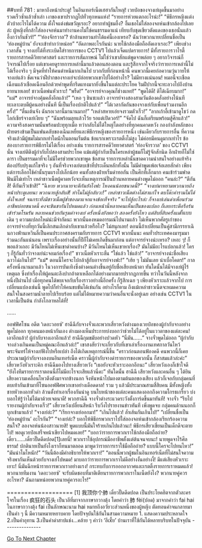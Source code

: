 ##บทที่ 781 : มาหาถึงหน้าประตู!
ในอินเทอร์เน็ตเฮฮากันใหญ่!
เวยป๋อของจางเย่ผุดขึ้นมาอย่างรวดเร็วซ้ำแล้วซ้ำเล่า เงาของเขาปรากฏไปทั่วทุกหนแห่ง!
“รายการห่วยแตกอะไรน่ะ!”
“พิธีกรหญิงแต่งตัวบ้าอะไรไม่ได้ความ ตั้งใจแต่งข่มขวัญเรอะ? อยากทำผู้ชมอึ้ง? งั้นเธอไม่ใส่ลองจอห์นเข้ากล้องไปเลยล่ะ ผู้หญิงที่กล้าใส่ลองจอห์นมาทำงานคงไม่ใช่คนธรรมดาแน่ เทียบกับชุดเขียวตัดแดงของเธอนั่นแล้วอึ้งกว่ากันชัวร์!”
“‘ท่องจักรวาล’? ห้าล้านหยวนทำได้แค่นี้เองเหรอ? ฉันว่าพวกนายเปลี่ยนชื่อเป็น ‘ท่องหมู่บ้าน’ ยังจะเข้าท่ากว่าหน่อย”
“อัดภาพอะไรกันน่ะ นายใช้กล้องมือถืออัดเอาเรอะ?”
เพียงช่วงเวลาสั้น ๆ จางเย่ได้ทิ้งระเบิดใส่รายการของ CCTV1 ไปแล้วเจ็ดแปดรายการ! มีทั้งรายการวาไรตี้ รายการสารคดีวิทยาศาสตร์ และรายการสัมภาษณ์ ไม่ใช่ว่าเขาสักแต่พูดจาพล่อย ๆ อยากวิจารณ์ก็วิจารณ์ไปเรื่อย แต่เขาเคยดูรายการเหล่านี้มาแล้วตอนสองตอน และรู้สึกจากใจจริงว่ารายการเหล่านี้ไม่ได้เรื่องจริง ๆ มีจุดที่ทำให้คนตำหนิมากเกินไป บวกกับที่ก่อนหน้านี้ คนพวกนี้เคยก่อความวุ่นวายให้จางเย่แล้ว ชัดเจนว่าฝีปากของจางเย่จะปล่อยพวกเขาไปได้อย่างไร? ไม่มีทางแน่นอน! หมอนี่จะเชือดเฉือนแล้วเชือดเฉือนอีกด้วยคำพูดที่กรีดแทงมากยิ่งขึ้นในแต่ละประโยค ริมฝีปากนี้จะทะลวงไปถึงบ้านยายนายเลย!
ชาวเน็ตพ่นหัวเราะ!
“พรืด!”
“อาจารย์จางคุณก็ช่างแหย่!”
“พูดได้ดี! ติได้เฉียบมาก!”
“แม่* อาจารย์จางคุ้มคลั่งอีกแล้ว!”
“เหอ ๆ ชินซะแล้ว อาจารย์จางสองสามวันต้องคลั่งอย่างโน้นที ทะเลาะตบตีผู้คนอย่างนั้นที นี่เป็นเรื่องปกติไปแล้ว!”
“ได้เวลากัดกันของจางเย่กับเพื่อนร่วมงานอีกครั้ง!”
“ตื่นเต้นจัง ฉันรอเวลานี้มานานมาก!”
“เหล่าสหายเอ๋ยจงรวมตัวเร็ว!”
“ลากเก้าอี้เข้ามาดูโชว์ กดไลก์เชียร์จางเย่เงียบ ๆ”
“ฉันพร้อมลุยแล้วโว้ย รอแต่เปิดวอร์!”
“จัดไป ฉันก็เตรียมพร้อมสู้ศึกแล้ว!”
ความจริงสงครามนั้นพร้อมปะทุทุกเมื่อ ทว่ากลับไม่ได้ใหญ่โตอย่างที่ทุกคนคาดหวัง
กองกำลังหลักของฝ่ายตรงข้ามเป็นแฟนคลับของเฉินเหยี่ยและพิธีกรหญิงของรายการหนึ่ง เช่นเดียวกับรายการอื่น ที่ความจริงแล้วมีผู้ชมไม่มากเท่าใดนักในตอนเริ่มต้น ข้อแรกเพราะเรตติ้งไม่สูง ไม่ค่อยมีคนดูมากเท่าไร ข้อสองบางรายการพิธีกรไม่ได้เรื่อง อย่างเช่น รายการสารคดีวิทยาศาสตร์ ‘ท่องจักรวาล’ ของ CCTV1 นั่น จางเย่ติติงผู้กำกับไปสองสามประโยค แม้แต่ผู้กำกับเป็นใครเหล่าผู้ชมก็ไม่รู้จักสักนิด อีกฝ่ายก็ไม่ใช่ดารา เป็นธรรมดาที่จะไม่มีใครช่วยพวกเขาพูด ข้อสาม รายการเหล่านั้นขาดความน่าสนใจอย่างแท้จริง ต้องปรับปรุงแก้ไขจริง ๆ อันที่จริงจางเย่ตบเข้าที่ประเด็นหลักทั้งนั้น ไม่มีคำพูดเพ้อเจ้อเลยสักคำ เพียงแต่การเลือกใช้คำนั้นรุนแรงไปเล็กน้อย
คนทั้งสองฝ่ายเริ่มด่าทอกัน เป็นศึกที่เล็กมาก คนเข้าร่วมฟาดฟันมีไม่เท่าไร
เหล่าชาวเน็ตผู้คาดหวังจะเห็นเหตุการณ์ปั่นป่วนหลายคนต่างพูดไม่ออก
“คนล่ะ?”
“ตีกันสิ! ตีกันเร็วเข้าสิ!”
“ฉิ*หาย พวกนายจะตีกันยังไงฟะ ไหงคนน้อยขนาดนี้?”
“จางเย่มาหยามพวกนายถึงหน้าประตูเลยนะ พวกนายสู้กลับสิ! ทำไมไม่สู้กลับวะ!”
เหล่าชาวเน็ตต่างไม่สาแก่ใจ ตบโต๊ะคำรามไม่ได้ดั่งใจเลย!
จนกระทั่งมีชาวเน็ตผู้ช่ำชองมาแจกแจงข้อเท็จจริง “จะไปสู้อะไรล่ะ ก็จางเย่เล่นด่าเพื่อนร่วมอาชีพบ่อยขนาดนี้ คงจะชินชากันไปหมดแล้ว ก่อนหน้านี้หลายคนเห็นเป็นของแปลก ก็เลยกระตือรือร้นเข้าร่วมโรมรัน หลายคนช่วยกันรุมด่าจางเย่ ครั้งหนึ่งยังพอว่า สองครั้งยังไหว แต่สิบยี่สิบครั้งแม่*ก็แบบเดิม ๆ ความแปลกใหม่น่ะมีจำกัดนะ พวกนั้นคงหมดอารมณ์ไปนานแล้ว ไม่เห็นพวกศัตรูเก่าของอาจารย์จางที่ทุกวันนี้เลิกสนเลิกด่ากับเขาแล้วหรือไง? ไม่สนุกเลย! ตอนนี้ถ้าเปลี่ยนเป็นคู่สามีภรรยาเฉินกวงฟ่านเหวินลี่เป็นคนประกาศสงครามกับรายการ CCTV1 พวกนั้นนะ คนทั่วประเทศคงมารุมมาร่วมฉะกันแน่นอน เพราะเรื่องอย่างนั้นกี่ปีก็ไม่เคยเกิดขึ้นมาก่อน แต่อาจารย์จางน่ะเหรอ? เหอะ ๆ! ก็พอแล้วเถอะ มีวันไหนไม่เห็นเขาด่าคนบ้าง? มีวันไหนไม่เห็นเขาหาเรื่อง? มันไม่มีอะไรแปลกแล้ว! ใคร ๆ ก็รู้กันทั่วว่าจางเย่น่ะจอมก่อเรื่อง!”
ชาวเน็ตหัวเราะลั่น
“ใช่แล้ว ใช่แล้ว!”
“อาจารย์จางน่ะชื่อเสียงฉาวโฉ่เกินไป!”
“แม่* ตอนนี้ใครจะไปกล้าสู้กับอาจารย์จางฟะ!”
“เฮ้ย ๆ ไม่มันเลย น่าเบื่อโคตร!”
กาลครั้งหนึ่งนานมาแล้ว ในวงการบันเทิงซึ่งต่างคนต่างขึ้นอยู่กับชื่อเสียงหน้าตา ทันใดนั้นได้มีจางเย่ผู้ไร้เหตุผล ซึ่งทำเรื่องให้ผู้คนตะลึงปากอ้าตาเหลือกได้อย่างมากมายปรากฏกายขึ้น ทว่าในวันนี้หลังจากหนึ่งปีผ่านไป เมื่อทุกคนได้พบเจอกับเรื่องราวอย่างนี้อีกครั้ง ก็รู้สึกเฉย ๆ เพียงหัวเราะแล้วจากไป การเปลี่ยนแปลงเช่นนี้ พูดไปก็ทำให้คนขบขันได้เช่นกัน
อย่างไรก็ตาม ถึงแม้เหล่าชาวเน็ตจะหมดความสนใจในสงครามน้ำลายไปเรียบร้อย แต่ไม่ได้หมายความว่าคนอื่นจะนั่งอยู่เฉย อย่างเช่น CCTV1 ในเวลานี้เป็นต้น กำลังโกลาหลได้ที่!


……


ออฟฟิศโซน อดีต ‘เดอะวอยซ์’
ฮาฉีฉีกับจางจั่วและพวกเสี่ยวหวังต่างมองเวยป๋อของผู้กำกับจางอย่างพูดไม่ออก ทุกคนมองหน้ากันเอง ต่างมองเห็นประกายบ่งบอกว่าช่วยไม่ได้อยู่ในแววตาของแต่ละคน!
เอาอีกแล้ว!
ผู้กำกับจางเอาอีกแล้ว!
ฮาฉีฉีกุมขมับอย่างปวดหัว “นี่มัน……”
จางจั่วพูดไม่ออก “ผู้กำกับจางล่วงเกินคนเป็นหมู่คณะอีกแล้วล่ะ!” เขาสงสัยว่าจะเกี่ยวกับที่เขาเล่าเรื่องงานเทศกาลวันไหว้พระจันทร์ให้จางเย่ฟังไปหรือเปล่า ถึงได้เกิดเหตุการณ์นี้ขึ้น
“คราวก่อนตอนฟ้องคดี คนพวกนี้ก็เคยประณามผู้กำกับจางลงบนอินเทอร์เน็ต คราวนี้ผู้กำกับจางด่ารายการของพวกนั้น ก็สาสมแล้วล่ะค่ะ” เสี่ยวหวังหัวเราะคิก
ฮาฉีฉีมองไปทางเสี่ยวหวัง “เธอยังจะหัวเราะออกอีกนะ”
เสี่ยวหวังเองก็เข้าใจดี “ยังไงทีมรายการเราตอนนี้ก็ไม่มีอะไรจะเสียแล้วนี่คะ”
ทันใดนั้น ฮาฉีฉี เสียวหวังและคนอื่น ๆ ได้ยินเสียงความเคลื่อนไหวตึงตังมาจากข้างนอก จึงหันหน้าไปมองตามต้นตอของเสียง แล้วก็เจอกับกลุ่มคนที่ตบเท้ากันเข้ามาที่โซนออฟฟิศพวกเขาอย่างเดือดดาล! รวม ๆ แล้วมีประมาณสามสี่สิบคน มีทั้งหญิงทั้งชายหัวหงอกหัวดำ ล้วนตั้งท่าเอาเรื่องกันน่าดู บนใบหน้าของแต่ละคนแสดงออกถึงความโกรธเกรี้ยว บ่งบอกให้รู้ว่าไม่ได้มาด้วยเจตนาดี!
พวกฮาฉีฉี จางจั่วต่างระแวดระวังตั้งการ์ดขึ้นมาทันที!
จางจั่ว “รีบไปรายงานผู้กำกับจางเร็ว!”
เสี่ยวหวังเปลี่ยนสีหน้า รีบวิ่งไปรายงานข่าวทันที
เพิ่งพูดจบ กลุ่มคนด้านนอกก็บุกเข้ามาแล้ว!
“จางเย่ล่ะ?”
“เรียกจางเย่ออกมา!”
“เกินไปแล้ว! ล้ำเส้นกันเกินไป!”
“เปลี่ยนชื่อเป็น ‘ท่องหมู่บ้าน’ อะไรกัน?”
“จางเย่ล่ะ? บอกให้พิธีกรพวกเราไปใส่ลองจอห์นเข้ากล้องเรียกร้องความสนใจ? ลองจอห์นน้องสาวนายสิ! พูดแบบนี้มันใจร้ายเกินไปแล้วนะ! พิธีกรเสี่ยวเชี่ยนเป็นเด็กดีจะตายไป! พอดูเวยป๋อเสร็จหน้าเขียวไปหมดเลย!”
“บอกว่ารายการพวกเราใช้กล้องมือถือถ่าย? เดี๋ยว…...เดี๋ยวปั๊ดดีดปอด[1]เลยนี่! พวกเราใช้อุปกรณ์มืออาชีพตั้งแต่ต้นจนจบนะ! นายพูดจาไร้ศีลธรรม! ปกตินายเป็นยังไงเราก็ทนมาตลอด มาพูดว่ารายการเราใช้มือถือถ่าย? แบบนี้ใครจะไปทนไหว!”
“มันน่าโมโหนัก!”
“วันนี้ต้องมีคำอธิบายให้พวกเรา!”
“ตอนนี้พวกผู้ชมในอินเทอร์เน็ตที่ไม่สนใจความจริงพากันเห็นด้วยกับจางเย่ไปหมด! มาบอกว่ารายการพวกเราไม่ดีอย่างงั้นอย่างงี้! มีแต่เสียงหัวเราะเยาะ! นี่มันฉีกหน้ารายการพวกเราอย่างแรง! กระทบกับการออกอากาศและเรตติ้งรายการเราหมดแล้ว! พวกนายทีมงาน ‘เดอะวอยซ์’ จะรับผิดชอบที่มาติเตียนรายการพวกเราในเน็ตยังไง? พวกนายคู่ควรอะไรหา? ฉันถามหน่อยพวกนายคู่ควรอะไร!”


===================
[1] 我顶你个肺 เดี๋ยวปั๊ดดีดปอด เป็นประโยคฮิตจากตัวละครโจรในเรื่อง 疯狂的石头 เป็นวลีที่มาจากภาษากวางตุ้ง โดยคำว่า 肺 fèi(ปอด) มาจากคำว่า fai hai ในภาษากวางตุ้ง fai เป็นลักษณะนาม hai หมายถึงอวัยวะส่วนหนึ่งของผู้หญิง ตัดทอนคำจนกลายมาเป็นคำ ๆ นี้ มีความหมายหยาบคาย โดยปัจจุบันใช้กันในสามความหมาย 1. แสดงความประหลาดใจ 2.เป็นคำอุทาน 3.เป็นคำด่าสาปแช่ง...คล้าย ๆ คำว่า ‘อีเxี้ย’ บ้านเราที่ใช้กันได้หลายบริบทในปัจจุบัน
*-*-*-*-*-*-*-*-*-*-*-*-*-*-*-*






[Go To Next Chapter]( ./82.md)